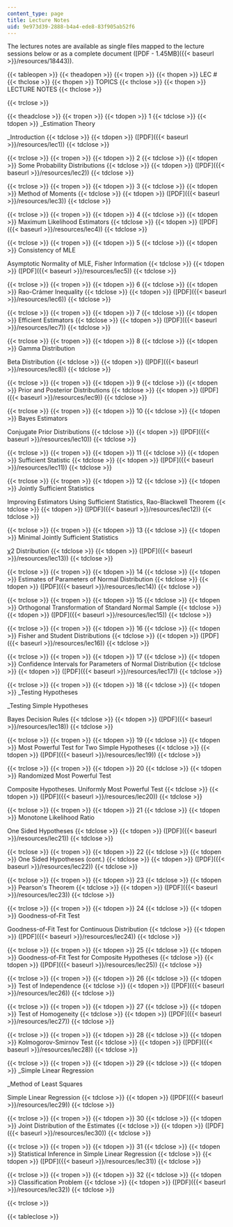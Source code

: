 ```yaml
---
content_type: page
title: Lecture Notes
uid: 9e973d39-2888-b4a4-ede8-83f905ab52f6
---
```


The lectures notes are available as single files mapped to the lecture sessions below or as a complete document ([PDF - 1.45MB]({{< baseurl >}}/resources/18443)).

{{< tableopen >}}
{{< theadopen >}}
{{< tropen >}}
{{< thopen >}}
LEC #
{{< thclose >}}
{{< thopen >}}
TOPICS
{{< thclose >}}
{{< thopen >}}
LECTURE NOTES
{{< thclose >}}

{{< trclose >}}

{{< theadclose >}}
{{< tropen >}}
{{< tdopen >}}
1
{{< tdclose >}}
{{< tdopen >}}
_Estimation Theory  
  
_Introduction
{{< tdclose >}}
{{< tdopen >}}
([PDF]({{< baseurl >}}/resources/lec1))
{{< tdclose >}}

{{< trclose >}}
{{< tropen >}}
{{< tdopen >}}
2
{{< tdclose >}}
{{< tdopen >}}
Some Probability Distributions
{{< tdclose >}}
{{< tdopen >}}
([PDF]({{< baseurl >}}/resources/lec2))
{{< tdclose >}}

{{< trclose >}}
{{< tropen >}}
{{< tdopen >}}
3
{{< tdclose >}}
{{< tdopen >}}
Method of Moments
{{< tdclose >}}
{{< tdopen >}}
([PDF]({{< baseurl >}}/resources/lec3))
{{< tdclose >}}

{{< trclose >}}
{{< tropen >}}
{{< tdopen >}}
4
{{< tdclose >}}
{{< tdopen >}}
Maximum Likelihood Estimators
{{< tdclose >}}
{{< tdopen >}}
([PDF]({{< baseurl >}}/resources/lec4))
{{< tdclose >}}

{{< trclose >}}
{{< tropen >}}
{{< tdopen >}}
5
{{< tdclose >}}
{{< tdopen >}}
Consistency of MLE  
  
Asymptotic Normality of MLE, Fisher Information
{{< tdclose >}}
{{< tdopen >}}
([PDF]({{< baseurl >}}/resources/lec5))
{{< tdclose >}}

{{< trclose >}}
{{< tropen >}}
{{< tdopen >}}
6
{{< tdclose >}}
{{< tdopen >}}
Rao-Crámer Inequality
{{< tdclose >}}
{{< tdopen >}}
([PDF]({{< baseurl >}}/resources/lec6))
{{< tdclose >}}

{{< trclose >}}
{{< tropen >}}
{{< tdopen >}}
7
{{< tdclose >}}
{{< tdopen >}}
Efficient Estimators
{{< tdclose >}}
{{< tdopen >}}
([PDF]({{< baseurl >}}/resources/lec7))
{{< tdclose >}}

{{< trclose >}}
{{< tropen >}}
{{< tdopen >}}
8
{{< tdclose >}}
{{< tdopen >}}
Gamma Distribution  
  
Beta Distribution
{{< tdclose >}}
{{< tdopen >}}
([PDF]({{< baseurl >}}/resources/lec8))
{{< tdclose >}}

{{< trclose >}}
{{< tropen >}}
{{< tdopen >}}
9
{{< tdclose >}}
{{< tdopen >}}
Prior and Posterior Distributions
{{< tdclose >}}
{{< tdopen >}}
([PDF]({{< baseurl >}}/resources/lec9))
{{< tdclose >}}

{{< trclose >}}
{{< tropen >}}
{{< tdopen >}}
10
{{< tdclose >}}
{{< tdopen >}}
Bayes Estimators  
  
Conjugate Prior Distributions
{{< tdclose >}}
{{< tdopen >}}
([PDF]({{< baseurl >}}/resources/lec10))
{{< tdclose >}}

{{< trclose >}}
{{< tropen >}}
{{< tdopen >}}
11
{{< tdclose >}}
{{< tdopen >}}
Sufficient Statistic
{{< tdclose >}}
{{< tdopen >}}
([PDF]({{< baseurl >}}/resources/lec11))
{{< tdclose >}}

{{< trclose >}}
{{< tropen >}}
{{< tdopen >}}
12
{{< tdclose >}}
{{< tdopen >}}
Jointly Sufficient Statistics  
  
Improving Estimators Using Sufficient Statistics, Rao-Blackwell Theorem
{{< tdclose >}}
{{< tdopen >}}
([PDF]({{< baseurl >}}/resources/lec12))
{{< tdclose >}}

{{< trclose >}}
{{< tropen >}}
{{< tdopen >}}
13
{{< tdclose >}}
{{< tdopen >}}
Minimal Jointly Sufficient Statistics  
  
χ2 Distribution
{{< tdclose >}}
{{< tdopen >}}
([PDF]({{< baseurl >}}/resources/lec13))
{{< tdclose >}}

{{< trclose >}}
{{< tropen >}}
{{< tdopen >}}
14
{{< tdclose >}}
{{< tdopen >}}
Estimates of Parameters of Normal Distribution
{{< tdclose >}}
{{< tdopen >}}
([PDF]({{< baseurl >}}/resources/lec14))
{{< tdclose >}}

{{< trclose >}}
{{< tropen >}}
{{< tdopen >}}
15
{{< tdclose >}}
{{< tdopen >}}
Orthogonal Transformation of Standard Normal Sample
{{< tdclose >}}
{{< tdopen >}}
([PDF]({{< baseurl >}}/resources/lec15))
{{< tdclose >}}

{{< trclose >}}
{{< tropen >}}
{{< tdopen >}}
16
{{< tdclose >}}
{{< tdopen >}}
Fisher and Student Distributions
{{< tdclose >}}
{{< tdopen >}}
([PDF]({{< baseurl >}}/resources/lec16))
{{< tdclose >}}

{{< trclose >}}
{{< tropen >}}
{{< tdopen >}}
17
{{< tdclose >}}
{{< tdopen >}}
Confidence Intervals for Parameters of Normal Distribution
{{< tdclose >}}
{{< tdopen >}}
([PDF]({{< baseurl >}}/resources/lec17))
{{< tdclose >}}

{{< trclose >}}
{{< tropen >}}
{{< tdopen >}}
18
{{< tdclose >}}
{{< tdopen >}}
_Testing Hypotheses  
  
_Testing Simple Hypotheses  
  
Bayes Decision Rules
{{< tdclose >}}
{{< tdopen >}}
([PDF]({{< baseurl >}}/resources/lec18))
{{< tdclose >}}

{{< trclose >}}
{{< tropen >}}
{{< tdopen >}}
19
{{< tdclose >}}
{{< tdopen >}}
Most Powerful Test for Two Simple Hypotheses
{{< tdclose >}}
{{< tdopen >}}
([PDF]({{< baseurl >}}/resources/lec19))
{{< tdclose >}}

{{< trclose >}}
{{< tropen >}}
{{< tdopen >}}
20
{{< tdclose >}}
{{< tdopen >}}
Randomized Most Powerful Test  
  
Composite Hypotheses. Uniformly Most Powerful Test
{{< tdclose >}}
{{< tdopen >}}
([PDF]({{< baseurl >}}/resources/lec20))
{{< tdclose >}}

{{< trclose >}}
{{< tropen >}}
{{< tdopen >}}
21
{{< tdclose >}}
{{< tdopen >}}
Monotone Likelihood Ratio  
  
One Sided Hypotheses
{{< tdclose >}}
{{< tdopen >}}
([PDF]({{< baseurl >}}/resources/lec21))
{{< tdclose >}}

{{< trclose >}}
{{< tropen >}}
{{< tdopen >}}
22
{{< tdclose >}}
{{< tdopen >}}
One Sided Hypotheses (cont.)
{{< tdclose >}}
{{< tdopen >}}
([PDF]({{< baseurl >}}/resources/lec22))
{{< tdclose >}}

{{< trclose >}}
{{< tropen >}}
{{< tdopen >}}
23
{{< tdclose >}}
{{< tdopen >}}
Pearson's Theorem
{{< tdclose >}}
{{< tdopen >}}
([PDF]({{< baseurl >}}/resources/lec23))
{{< tdclose >}}

{{< trclose >}}
{{< tropen >}}
{{< tdopen >}}
24
{{< tdclose >}}
{{< tdopen >}}
Goodness-of-Fit Test  
  
Goodness-of-Fit Test for Continuous Distribution
{{< tdclose >}}
{{< tdopen >}}
([PDF]({{< baseurl >}}/resources/lec24))
{{< tdclose >}}

{{< trclose >}}
{{< tropen >}}
{{< tdopen >}}
25
{{< tdclose >}}
{{< tdopen >}}
Goodness-of-Fit Test for Composite Hypotheses
{{< tdclose >}}
{{< tdopen >}}
([PDF]({{< baseurl >}}/resources/lec25))
{{< tdclose >}}

{{< trclose >}}
{{< tropen >}}
{{< tdopen >}}
26
{{< tdclose >}}
{{< tdopen >}}
Test of Independence
{{< tdclose >}}
{{< tdopen >}}
([PDF]({{< baseurl >}}/resources/lec26))
{{< tdclose >}}

{{< trclose >}}
{{< tropen >}}
{{< tdopen >}}
27
{{< tdclose >}}
{{< tdopen >}}
Test of Homogeneity
{{< tdclose >}}
{{< tdopen >}}
([PDF]({{< baseurl >}}/resources/lec27))
{{< tdclose >}}

{{< trclose >}}
{{< tropen >}}
{{< tdopen >}}
28
{{< tdclose >}}
{{< tdopen >}}
Kolmogorov-Smirnov Test
{{< tdclose >}}
{{< tdopen >}}
([PDF]({{< baseurl >}}/resources/lec28))
{{< tdclose >}}

{{< trclose >}}
{{< tropen >}}
{{< tdopen >}}
29
{{< tdclose >}}
{{< tdopen >}}
_Simple Linear Regression  
  
_Method of Least Squares  
  
Simple Linear Regression
{{< tdclose >}}
{{< tdopen >}}
([PDF]({{< baseurl >}}/resources/lec29))
{{< tdclose >}}

{{< trclose >}}
{{< tropen >}}
{{< tdopen >}}
30
{{< tdclose >}}
{{< tdopen >}}
Joint Distribution of the Estimates
{{< tdclose >}}
{{< tdopen >}}
([PDF]({{< baseurl >}}/resources/lec30))
{{< tdclose >}}

{{< trclose >}}
{{< tropen >}}
{{< tdopen >}}
31
{{< tdclose >}}
{{< tdopen >}}
Statistical Inference in Simple Linear Regression
{{< tdclose >}}
{{< tdopen >}}
([PDF]({{< baseurl >}}/resources/lec31))
{{< tdclose >}}

{{< trclose >}}
{{< tropen >}}
{{< tdopen >}}
32
{{< tdclose >}}
{{< tdopen >}}
Classification Problem
{{< tdclose >}}
{{< tdopen >}}
([PDF]({{< baseurl >}}/resources/lec32))
{{< tdclose >}}

{{< trclose >}}

{{< tableclose >}}